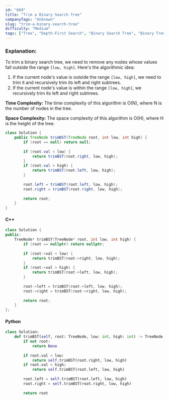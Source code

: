 ```yaml
---
id: "669"
title: "Trim a Binary Search Tree"
companyTags: "Unknown"
slug: "trim-a-binary-search-tree"
difficulty: "Medium"
tags: ["Tree", "Depth-First Search", "Binary Search Tree", "Binary Tree"]
---
```


### Explanation:
To trim a binary search tree, we need to remove any nodes whose values fall outside the range `[low, high]`. Here's the algorithmic idea:
1. If the current node's value is outside the range `[low, high]`, we need to trim it and recursively trim its left and right subtrees.
2. If the current node's value is within the range `[low, high]`, we recursively trim its left and right subtrees.

**Time Complexity:** The time complexity of this algorithm is O(N), where N is the number of nodes in the tree.

**Space Complexity:** The space complexity of this algorithm is O(H), where H is the height of the tree.

```java
class Solution {
    public TreeNode trimBST(TreeNode root, int low, int high) {
        if (root == null) return null;
        
        if (root.val < low) {
            return trimBST(root.right, low, high);
        }
        if (root.val > high) {
            return trimBST(root.left, low, high);
        }
        
        root.left = trimBST(root.left, low, high);
        root.right = trimBST(root.right, low, high);
        
        return root;
    }
}
```

#### C++
```cpp
class Solution {
public:
    TreeNode* trimBST(TreeNode* root, int low, int high) {
        if (root == nullptr) return nullptr;
        
        if (root->val < low) {
            return trimBST(root->right, low, high);
        }
        if (root->val > high) {
            return trimBST(root->left, low, high);
        }
        
        root->left = trimBST(root->left, low, high);
        root->right = trimBST(root->right, low, high);
        
        return root;
    }
};
```

#### Python
```python
class Solution:
    def trimBST(self, root: TreeNode, low: int, high: int) -> TreeNode:
        if not root:
            return None
        
        if root.val < low:
            return self.trimBST(root.right, low, high)
        if root.val > high:
            return self.trimBST(root.left, low, high)
        
        root.left = self.trimBST(root.left, low, high)
        root.right = self.trimBST(root.right, low, high)
        
        return root
```